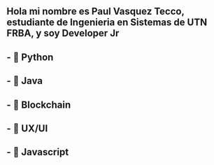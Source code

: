 
## Hola mi nombre es Paul Vasquez Tecco, estudiante de Ingenieria en Sistemas de UTN FRBA, y soy Developer Jr 


## - 🔭  Python
## - 🌱  Java
## - 👯  Blockchain
## - 🤔  UX/UI
## - 💬  Javascript
